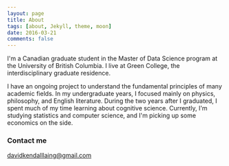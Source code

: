 ```yaml
---
layout: page
title: About
tags: [about, Jekyll, theme, moon]
date: 2016-03-21
comments: false
---
```

    
I'm a Canadian graduate student in the Master of Data Science program at the University of British Columbia. I live at Green College, the interdisciplinary graduate residence.

I have an ongoing project to understand the fundamental principles of many academic fields. In my undergraduate years, I focused mainly on physics, philosophy, and English literature. During the two years after I graduated, I spent much of my time learning about cognitive science. Currently, I'm studying statistics and computer science, and I'm picking up some economics on the side.

### Contact me

[davidkendalllaing@gmail.com](mailto:davidkendalllaing@gmail.com)
